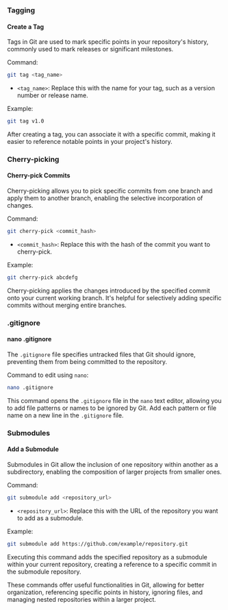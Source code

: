 ### Tagging

#### Create a Tag
Tags in Git are used to mark specific points in your repository's history, commonly used to mark releases or significant milestones.

Command:
```bash
git tag <tag_name>
```

- `<tag_name>`: Replace this with the name for your tag, such as a version number or release name.

Example:
```bash
git tag v1.0
```

After creating a tag, you can associate it with a specific commit, making it easier to reference notable points in your project's history.

### Cherry-picking

#### Cherry-pick Commits
Cherry-picking allows you to pick specific commits from one branch and apply them to another branch, enabling the selective incorporation of changes.

Command:
```bash
git cherry-pick <commit_hash>
```

- `<commit_hash>`: Replace this with the hash of the commit you want to cherry-pick.

Example:
```bash
git cherry-pick abcdefg
```

Cherry-picking applies the changes introduced by the specified commit onto your current working branch. It's helpful for selectively adding specific commits without merging entire branches.

### .gitignore

#### nano .gitignore
The `.gitignore` file specifies untracked files that Git should ignore, preventing them from being committed to the repository.

Command to edit using `nano`:
```bash
nano .gitignore
```

This command opens the `.gitignore` file in the `nano` text editor, allowing you to add file patterns or names to be ignored by Git. Add each pattern or file name on a new line in the `.gitignore` file.

### Submodules

#### Add a Submodule
Submodules in Git allow the inclusion of one repository within another as a subdirectory, enabling the composition of larger projects from smaller ones.

Command:
```bash
git submodule add <repository_url>
```

- `<repository_url>`: Replace this with the URL of the repository you want to add as a submodule.

Example:
```bash
git submodule add https://github.com/example/repository.git
```

Executing this command adds the specified repository as a submodule within your current repository, creating a reference to a specific commit in the submodule repository.

These commands offer useful functionalities in Git, allowing for better organization, referencing specific points in history, ignoring files, and managing nested repositories within a larger project.
